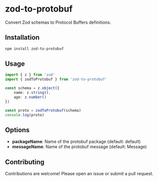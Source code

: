 # zod-to-protobuf

Convert Zod schemas to Protocol Buffers definitions.

## Installation

```bash
npm install zod-to-protobuf
```

## Usage

```typescript
import { z } from 'zod'
import { zodToProtobuf } from 'zod-to-protobuf'

const schema = z.object({
    name: z.string(),
    age: z.number()
})

const proto = zodToProtobuf(schema)
console.log(proto)
```

## Options
- **packageName**: Name of the protobuf package (default: default)
- **messageName**: Name of the protobuf message (default: Message)

## Contributing

Contributions are welcome! Please open an issue or submit a pull request.
